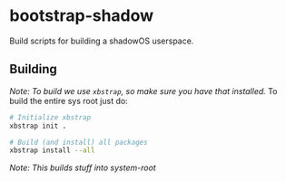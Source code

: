 # bootstrap-shadow
Build scripts for building a shadowOS userspace.

## Building
*Note: To build we use `xbstrap`, so make sure you have that installed.*
To build the entire sys root just do:
```sh
# Initialize xbstrap
xbstrap init .

# Build (and install) all packages
xbstrap install --all
```
*Note: This builds stuff into system-root*
